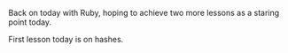 Back on today with Ruby, hoping to achieve two more lessons as a staring point today.

First lesson today is on hashes.